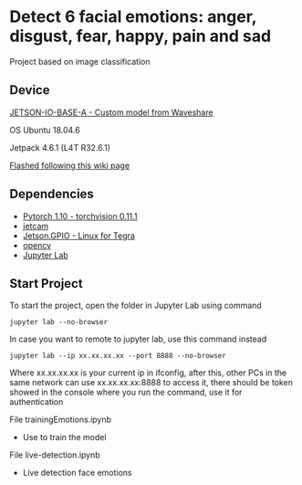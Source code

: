 # Detect 6 facial emotions: anger, disgust, fear, happy, pain and sad

Project based on image classification

## Device

[JETSON-IO-BASE-A - Custom model from Waveshare](https://www.waveshare.com/jetson-nano-dev-kit-a.htm)

OS Ubuntu 18.04.6

Jetpack 4.6.1 (L4T R32.6.1)

[Flashed following this wiki page](https://www.waveshare.com/wiki/JETSON-NANO-DEV-KIT)

## Dependencies

- [Pytorch 1.10 - torchvision 0.11.1](https://forums.developer.nvidia.com/t/pytorch-for-jetson/72048)
- [jetcam](https://github.com/NVIDIA-AI-IOT/jetcam)
- [Jetson.GPIO - Linux for Tegra](https://github.com/NVIDIA/jetson-gpio)
- [opencv](https://github.com/opencv/opencv)
- [Jupyter Lab](https://jupyter.org/)

## Start Project

To start the project, open the folder in Jupyter Lab using command
```
jupyter lab --no-browser
```

In case you want to remote to jupyter lab, use this command instead
```
jupyter lab --ip xx.xx.xx.xx --port 8888 --no-browser
```
Where xx.xx.xx.xx is your current ip in ifconfig, after this, other PCs in the same network can use xx.xx.xx.xx:8888 to access it, there should be token showed in the console where you run the command, use it for authentication

File trainingEmotions.ipynb
- Use to train the model

File live-detection.ipynb
- Live detection face emotions
